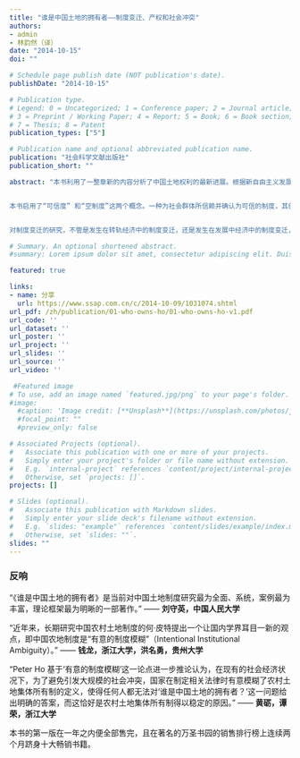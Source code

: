 ```yaml
---
title: "谁是中国土地的拥有者——制度变迁、产权和社会冲突"
authors:
- admin
- 林韵然（译）
date: "2014-10-15"
doi: ""

# Schedule page publish date (NOT publication's date).
publishDate: "2014-10-15"

# Publication type.
# Legend: 0 = Uncategorized; 1 = Conference paper; 2 = Journal article;
# 3 = Preprint / Working Paper; 4 = Report; 5 = Book; 6 = Book section;
# 7 = Thesis; 8 = Patent
publication_types: ["5"]

# Publication name and optional abbreviated publication name.
publication: "社会科学文献出版社"
publication_short: ""

abstract: "本书利用了一整章新的内容分析了中国土地权利的最新进展。根据新自由主义发展理论，土地分配最公平且最有效的方法是市场化，而不是国家调控。因此，中国土地产权、登记及关联制度的何去何从是中国发展的一个关键性问题。新的章节论证了这些理论前提或许需要重新思考和审视，这至少包括以下两个重要方面：首先，在过去的三十多年里，中国实体资本的积聚和经济增长的一个主要因素就是得益于土地收入和房地产，而这正是在中国土地缺乏明确边界和产权登记的条件下发生的；其次，制度变迁不是国家对保护财产权介入的一个简单结果。


本书启用了“可信度” 和“空制度”这两个概念。一种为社会群体所信赖并确认为可信的制度，其创生在相当程度上取决于该群体根据其所面临的社会经济和政治因素所做出的选择和安排。无视这一条件，不仅会导致对社会行为人的行为方式作用甚微的空制度的产生，而且会导致社会不公加剧，低劣土地管理制度，甚至社会冲突的产生。本书指出要正确理解中国农村改革所取得的成功，其诀窍在于理解政府所采取的“放手”政策，及其所刻意坚持的制度模糊原则的意义，因为这两者促成了适合不同地方特性并具有可信度的制度的发展产生。


对制度变迁的研究，不管是发生在转轨经济中的制度变迁，还是发生在发展中经济中的制度变迁，事实证明如果将研究的着眼点集中于土地，劳动或资本这三种最基本的生产要素时，研究成果会是极为显著的。本书所阐述的是专门将“土地”这一要素择出作为切入点来研究处于转轨变革中的中国，同时借此阐明这样一个论点：在一个社会中，受法律保护的私有财产制度，以及运转良好的市场体系的形成，不是人为强制形成的，而是该社会的历史自然发展的结果，并且是由伴随着这一历史发展过程所形成的制度体系所孕育的产物。"

# Summary. An optional shortened abstract.
#summary: Lorem ipsum dolor sit amet, consectetur adipiscing elit. Duis posuere tellus ac convallis placerat. Proin tincidunt magna sed ex sollicitudin condimentum.

featured: true

links:
- name: 分享
  url: https://www.ssap.com.cn/c/2014-10-09/1031074.shtml
url_pdf: /zh/publication/01-who-owns-ho/01-who-owns-ho-v1.pdf
url_code: ''
url_dataset: ''
url_poster: ''
url_project: ''
url_slides: ''
url_source: ''
url_video: ''

 #Featured image
# To use, add an image named `featured.jpg/png` to your page's folder. 
#image:
  #caption: 'Image credit: [**Unsplash**](https://unsplash.com/photos/jdD8gXaTZsc)'
  #focal_point: ""
  #preview_only: false

# Associated Projects (optional).
#   Associate this publication with one or more of your projects.
#   Simply enter your project's folder or file name without extension.
#   E.g. `internal-project` references `content/project/internal-project/index.md`.
#   Otherwise, set `projects: []`.
projects: []

# Slides (optional).
#   Associate this publication with Markdown slides.
#   Simply enter your slide deck's filename without extension.
#   E.g. `slides: "example"` references `content/slides/example/index.md`.
#   Otherwise, set `slides: ""`.
slides: ""
---
```



### 反响

“《谁是中国土地的拥有者》是当前对中国土地制度研究最为全面、系统，案例最为丰富，理论框架最为明晰的一部著作。”  —— **刘守英，中国人民大学**

“近年来，长期研究中国农村土地制度的何·皮特提出一个让国内学界耳目一新的观点，即中国农地制度是“有意的制度模糊”（Intentional Institutional Ambiguity）。” —— **钱龙，浙江大学，洪名勇，贵州大学**

“Peter Ho 基于‘有意的制度模糊’这一论点进一步推论认为，在现有的社会经济状况下，为了避免引发大规模的社会冲突，国家在制定相关法律时有意模糊了农村土地集体所有制的定义，使得任何人都无法对‘谁是中国土地的拥有者？’这一问题给出明确的答案，而这恰好是农村土地集体所有制得以稳定的原因。” —— **黄砺，谭荣，浙江大学**

本书的第一版在一年之内便全部售完，且在著名的万圣书园的销售排行榜上连续两个月跻身十大畅销书籍。
